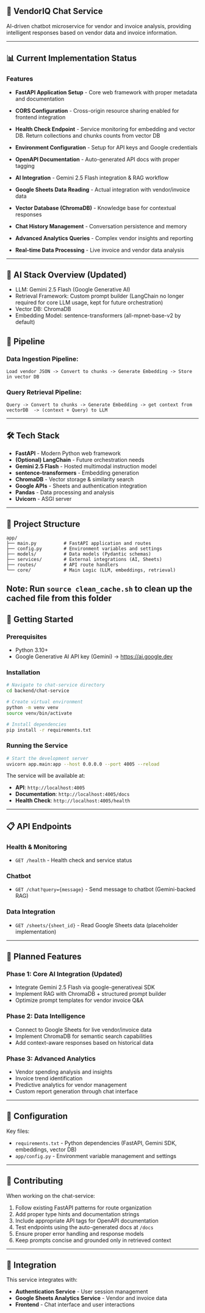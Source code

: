 ## 🤖 VendorIQ Chat Service

AI-driven chatbot microservice for vendor and invoice analysis, providing intelligent responses based on vendor data and invoice information.

---

## 📊 Current Implementation Status

### Features
- **FastAPI Application Setup** - Core web framework with proper metadata and documentation
- **CORS Configuration** - Cross-origin resource sharing enabled for frontend integration
- **Health Check Endpoint** - Service monitoring for embedding and vector DB. Return collections and chunks counts from vector DB
- **Environment Configuration** - Setup for API keys and Google credentials

- **OpenAPI Documentation** - Auto-generated API docs with proper tagging
- **AI Integration** - Gemini 2.5 Flash integration & RAG workflow

- **Google Sheets Data Reading** - Actual integration with vendor/invoice data
- **Vector Database (ChromaDB)** - Knowledge base for contextual responses
- **Chat History Management** - Conversation persistence and memory
- **Advanced Analytics Queries** - Complex vendor insights and reporting
- **Real-time Data Processing** - Live invoice and vendor data analysis

---

## 🧠 AI Stack Overview (Updated)
- LLM: Gemini 2.5 Flash (Google Generative AI)
- Retrieval Framework: Custom prompt builder (LangChain no longer required for core LLM usage, kept for future orchestration)
- Vector DB: ChromaDB
- Embedding Model: sentence-transformers (all-mpnet-base-v2 by default)

## 🔄 Pipeline
### Data Ingestion Pipeline:
`
Load vendor JSON -> Convert to chunks -> Generate Embedding -> Store in vector DB 
`
### Query Retrieval Pipeline:
`
Query -> Convert to chunks -> Generate Embedding -> get context from vectorDB  -> (context + Query) to LLM
`


---

## 🛠 Tech Stack
- **FastAPI** - Modern Python web framework
- **(Optional) LangChain** - Future orchestration needs
- **Gemini 2.5 Flash** - Hosted multimodal instruction model
- **sentence-transformers** - Embedding generation
- **ChromaDB** - Vector storage & similarity search
- **Google APIs** - Sheets and authentication integration
- **Pandas** - Data processing and analysis
- **Uvicorn** - ASGI server

---

## 📁 Project Structure
```
app/
├── main.py          # FastAPI application and routes
├── config.py        # Environment variables and settings
├── models/          # Data models (Pydantic schemas)
├── services/        # External integrations (AI, Sheets)
├── routes/          # API route handlers
└── core/            # Main Logic (LLM, embeddings, retrieval)
```
Note: Run `source clean_cache.sh` to clean up the cached file from this folder
---

## 🚀 Getting Started

### Prerequisites
- Python 3.10+
- Google Generative AI API key (Gemini) -> https://ai.google.dev

### Installation
```bash
# Navigate to chat-service directory
cd backend/chat-service

# Create virtual environment
python -m venv venv
source venv/bin/activate  

# Install dependencies
pip install -r requirements.txt
```



### Running the Service
```bash
# Start the development server
uvicorn app.main:app --host 0.0.0.0 --port 4005 --reload
```

The service will be available at:
- **API**: `http://localhost:4005`
- **Documentation**: `http://localhost:4005/docs`
- **Health Check**: `http://localhost:4005/health`

---

## 📋 API Endpoints

### Health & Monitoring
- `GET /health` - Health check and service status

### Chatbot
- `GET /chat?query={message}` - Send message to chatbot (Gemini-backed RAG)

### Data Integration
- `GET /sheets/{sheet_id}` - Read Google Sheets data (placeholder implementation)

---

## 🎯 Planned Features

### Phase 1: Core AI Integration (Updated)
- Integrate Gemini 2.5 Flash via google-generativeai SDK
- Implement RAG with ChromaDB + structured prompt builder
- Optimize prompt templates for vendor invoice Q&A

### Phase 2: Data Intelligence
- Connect to Google Sheets for live vendor/invoice data
- Implement ChromaDB for semantic search capabilities
- Add context-aware responses based on historical data

### Phase 3: Advanced Analytics
- Vendor spending analysis and insights
- Invoice trend identification
- Predictive analytics for vendor management
- Custom report generation through chat interface

---

## 🔧 Configuration

Key files:
- `requirements.txt` - Python dependencies (FastAPI, Gemini SDK, embeddings, vector DB)
- `app/config.py` - Environment variable management and settings

---

## 🤝 Contributing

When working on the chat-service:
1. Follow existing FastAPI patterns for route organization
2. Add proper type hints and documentation strings
3. Include appropriate API tags for OpenAPI documentation
4. Test endpoints using the auto-generated docs at `/docs`
5. Ensure proper error handling and response models
6. Keep prompts concise and grounded only in retrieved context

---

## 🔗 Integration

This service integrates with:
- **Authentication Service** - User session management
- **Google Sheets Analytics Service** - Vendor and invoice data
- **Frontend** - Chat interface and user interactions